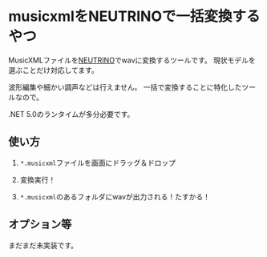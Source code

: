 # musicxmlをNEUTRINOで一括変換するやつ

MusicXMLファイルを[NEUTRINO](https://studio-neutrino.com)でwavに変換するツールです。
現状モデルを選ぶことだけ対応してます。

波形編集や細かい調声などは行えません。
一括で変換することに特化したツールなので。

.NET 5.0のランタイムが多分必要です。

## 使い方

1. `*.musicxml`ファイルを画面にドラッグ＆ドロップ

2. 変換実行！

3. `*.musicxml`のあるフォルダにwavが出力される！たすかる！

## オプション等

まだまだ未実装です。
